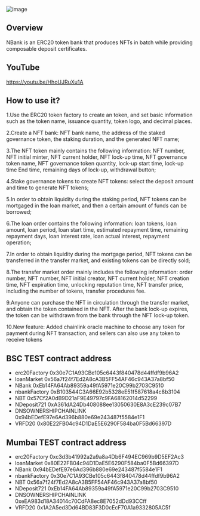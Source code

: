 ![image](https://raw.githubusercontent.com/Nbanksolo/MoonRiverNBank/main/PIC/NBank.jpg)
## Overview

NBank is an ERC20 token bank that produces NFTs in batch while providing composable deposit certificates.

## YouTube

https://youtu.be/HhoUJRuXu1A

## How to use it?

1.Use the ERC20 token factory to create an token, and set basic information such as the token name, issuance quantity, token logo, and decimal places.  

2.Create a NFT bank: NFT bank name, the address of the staked governance token, the staking duration, and the generated NFT name;  

3.The NFT token mainly contains the following information: NFT number, NFT initial minter, NFT current holder, NFT lock-up time, NFT governance token name, NFT governance token quantity, lock-up start time, lock-up time End time, remaining days of lock-up, withdrawal button;  

4.Stake governance tokens to create NFT tokens: select the deposit amount and time to generate NFT tokens;  

5.In order to obtain liquidity during the staking period, NFT tokens can be mortgaged in the loan market, and then a certain amount of funds can be borrowed;  

6.The loan order contains the following information: loan tokens, loan amount, loan period, loan start time, estimated repayment time, remaining repayment days, loan interest rate, loan actual interest, repayment operation;  

7.In order to obtain liquidity during the mortgage period, NFT tokens can be transferred in the transfer market, and existing tokens can be directly sold;  

8.The transfer market order mainly includes the following information: order number, NFT number, NFT initial creator, NFT current holder, NFT creation time, NFT expiration time, unlocking reputation time, NFT transfer price, including the number of tokens, transfer procedures fee.  

9.Anyone can purchase the NFT in circulation through the transfer market, and obtain the token contained in the NFT. After the bank lock-up expires, the token can be withdrawn from the bank through the NFT lock-up token.

10.New feature: Added chainlink oracle machine to choose any token for payment during NFT transaction, and sellers can also use any token to receive tokens

## BSC TEST contract address
- erc20Factory 0x30e7C1A93CBe105c6443f840478d44ffdf9b96A2
- loanMarket 0x56a7f24f7Ed2A8cA3B5FF54AF46c943A37a8bf50
- NBank 0xEb14FA64Ab89359a49fA5971e20C99b2703C9510
- nbankFactory 0xB103544C3A66E92b5328eE51f587618a4c8b3104
- NBT 0x57Cf2A0dB9D21aF9E49797c9FA68162014d52299
- NDeposit721 0xA361dA24Db408088ee13050630E8A3cE239c07B7    
- DNSOWNERSHIPCHAINLINK 0x94bEDefE97e6Ad396b880e69e243487f5584e1F1
- VRFD20 0x80E22FB04c94D1DaE5E6290F584ba0F5Bd66397D

## Mumbai TEST contract address 
- erc20Factory 0xc3d3b41992a2a9a8a4Db6F494EC969b9D5EF2Ac3
- loanMarket 0x80E22FB04c94D1DaE5E6290F584ba0F5Bd66397D
- NBank 0x94bEDefE97e6Ad396b880e69e243487f5584e1F1
- nbankFactory 0x30e7C1A93CBe105c6443f840478d44ffdf9b96A2
- NBT 0x56a7f24f7Ed2A8cA3B5FF54AF46c943A37a8bf50
- NDeposit721 0xEb14FA64Ab89359a49fA5971e20C99b2703C9510    
- DNSOWNERSHIPCHAINLINK 0xeEA983d18A34014c70CdFA8ec8E7052dDd93CCff
- VRFD20 0x1A2A5ed3Dd64BD83F3D0cEcF70A1a9332805AC5f
